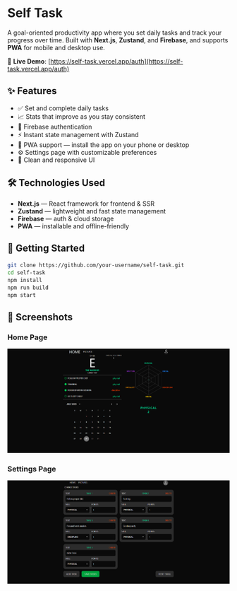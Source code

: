 # Self Task

A goal-oriented productivity app where you set daily tasks and track your progress over time. Built with **Next.js**, **Zustand**, and **Firebase**, and supports **PWA** for mobile and desktop use.

📍 **Live Demo**: [https://self-task.vercel.app/auth](https://self-task.vercel.app/auth)

## ✨ Features

- ✅ Set and complete daily tasks
- 📈 Stats that improve as you stay consistent
- 🔐 Firebase authentication
- ⚡ Instant state management with Zustand
- 📱 PWA support — install the app on your phone or desktop
- ⚙️ Settings page with customizable preferences
- 🎨 Clean and responsive UI

## 🛠 Technologies Used

- **Next.js** — React framework for frontend & SSR
- **Zustand** — lightweight and fast state management
- **Firebase** — auth & cloud storage
- **PWA** — installable and offline-friendly

## 🚀 Getting Started

```bash
git clone https://github.com/your-username/self-task.git
cd self-task
npm install
npm run build
npm start
```

## 📸 Screenshots

### Home Page

![Home Page](screenshots/home.png)

### Settings Page

![Settings Page](screenshots/settings.png)